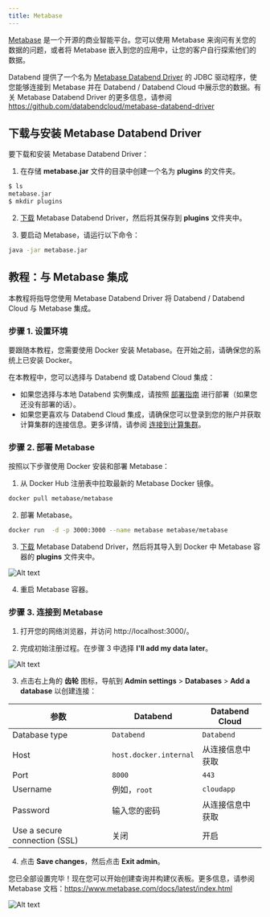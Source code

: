 ```yaml
---
title: Metabase
---
```


[Metabase](https://www.metabase.com/) 是一个开源的商业智能平台。您可以使用 Metabase 来询问有关您的数据的问题，或者将 Metabase 嵌入到您的应用中，让您的客户自行探索他们的数据。

Databend 提供了一个名为 [Metabase Databend Driver](https://github.com/databendcloud/metabase-databend-driver/releases/latest) 的 JDBC 驱动程序，使您能够连接到 Metabase 并在 Databend / Databend Cloud 中展示您的数据。有关 Metabase Databend Driver 的更多信息，请参阅 https://github.com/databendcloud/metabase-databend-driver

## 下载与安装 Metabase Databend Driver

要下载和安装 Metabase Databend Driver：

1. 在存储 **metabase.jar** 文件的目录中创建一个名为 **plugins** 的文件夹。

```bash
$ ls
metabase.jar
$ mkdir plugins
```

2. [下载](https://github.com/databendcloud/metabase-databend-driver/releases/latest) Metabase Databend Driver，然后将其保存到 **plugins** 文件夹中。

3. 要启动 Metabase，请运行以下命令：

```bash
java -jar metabase.jar
```

## 教程：与 Metabase 集成

本教程将指导您使用 Metabase Databend Driver 将 Databend / Databend Cloud 与 Metabase 集成。

### 步骤 1. 设置环境

要跟随本教程，您需要使用 Docker 安装 Metabase。在开始之前，请确保您的系统上已安装 Docker。

在本教程中，您可以选择与 Databend 或 Databend Cloud 集成：

- 如果您选择与本地 Databend 实例集成，请按照 [部署指南](/guides/deploy) 进行部署（如果您还没有部署的话）。
- 如果您更喜欢与 Databend Cloud 集成，请确保您可以登录到您的账户并获取计算集群的连接信息。更多详情，请参阅 [连接到计算集群](/guides/cloud/using-databend-cloud/warehouses#connecting)。

### 步骤 2. 部署 Metabase

按照以下步骤使用 Docker 安装和部署 Metabase：

1. 从 Docker Hub 注册表中拉取最新的 Metabase Docker 镜像。

```bash
docker pull metabase/metabase
```

2. 部署 Metabase。

```bash
docker run  -d -p 3000:3000 --name metabase metabase/metabase
```

3. [下载](https://github.com/databendcloud/metabase-databend-driver/releases/latest) Metabase Databend Driver，然后将其导入到 Docker 中 Metabase 容器的 **plugins** 文件夹中。

![Alt text](/img/integration/add2plugins.gif)

4. 重启 Metabase 容器。

### 步骤 3. 连接到 Metabase

1. 打开您的网络浏览器，并访问 http://localhost:3000/。

2. 完成初始注册过程。在步骤 3 中选择 **I'll add my data later**。

![Alt text](/img/integration/add-later.png)

3. 点击右上角的 **齿轮** 图标，导航到 **Admin settings** > **Databases** > **Add a database** 以创建连接：

| 参数                          | Databend               | Databend Cloud   |
| ----------------------------- | ---------------------- | ---------------- |
| Database type                 | `Databend`             | `Databend`       |
| Host                          | `host.docker.internal` | 从连接信息中获取 |
| Port                          | `8000`                 | `443`            |
| Username                      | 例如，`root`           | `cloudapp`       |
| Password                      | 输入您的密码           | 从连接信息中获取 |
| Use a secure connection (SSL) | 关闭                   | 开启             |

4. 点击 **Save changes**，然后点击 **Exit admin**。

您已全部设置完毕！现在您可以开始创建查询并构建仪表板。更多信息，请参阅 Metabase 文档：https://www.metabase.com/docs/latest/index.html

![Alt text](/img/integration/allset.png)
